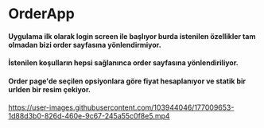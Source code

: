 # OrderApp
#### Uygulama ilk olarak login screen ile başlıyor burda istenilen özellikler tam olmadan bizi order sayfasına yönlendirmiyor.
#### İstenilen koşulların hepsi sağlanınca order sayfasına yönlendiriliyor.
#### Order page'de seçilen opsiyonlara göre fiyat hesaplanıyor ve statik bir urlden bir resim çekiyor.

https://user-images.githubusercontent.com/103944046/177009653-1d88d3b0-826d-460e-9c67-245a55c0f8e5.mp4

